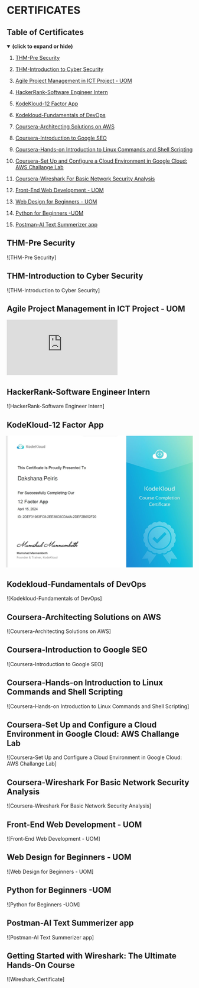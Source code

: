 # CERTIFICATES

## Table of Certificates
<details open>
<summary><b>(click to expand or hide)</b></summary>
  
1. [THM-Pre Security](#thms)
  
1. [THM-Introduction to Cyber Security](#thmcs)

1. [Agile Project Management in ICT Project - UOM](#uom1)

1. [HackerRank-Software Engineer Intern](#hkr1)
   
1. [KodeKloud-12 Factor App](#tf)

1. [Kodekloud-Fundamentals of DevOps](#devops)

1. [Coursera-Architecting Solutions on AWS](#ca1)

1. [Coursera-Introduction to Google SEO](#ca2)

1. [Coursera-Hands-on Introduction to Linux Commands and Shell Scripting](#ca3)

1. [Coursera-Set Up and Configure a Cloud Environment in Google Cloud: AWS Challange Lab](#ca4)

1. [Coursera-Wireshark For Basic Network Security Analysis](#ca5)

1. [Front-End Web Development - UOM](#uom2)

1. [Web Design for Beginners - UOM](#uom3)

1. [Python for Beginners -UOM](#uom4)

1. [Postman-AI Text Summerizer app](#post)


</details>

<a id="thms"></a>
## THM-Pre Security

![THM-Pre Security]

<a id="thmcs"></a>
## THM-Introduction to Cyber Security

![THM-Introduction to Cyber Security]

<a id="uom1"></a>
## Agile Project Management in ICT Project - UOM

![Agile Project Management in ICT Project - UOM](https://github.com/YuklidD/YuklidD/blob/main/Assets/Agile%20Project%20Management%20in%20ICT%20Projects.pdf)

<a id="hkr1"></a>
## HackerRank-Software Engineer Intern

![HackerRank-Software Engineer Intern]

<a id="tf"></a>
## KodeKloud-12 Factor App

![KodeKloud-12 Factor App](https://github.com/YuklidD/YuklidD/blob/main/Assets/KodeKloud-12%20Factor%20App.jpg)

<a id="devops"></a>
## Kodekloud-Fundamentals of DevOps

![Kodekloud-Fundamentals of DevOps]

<a id="ca1"></a>
## Coursera-Architecting Solutions on AWS

![Coursera-Architecting Solutions on AWS]

<a id="ca2"></a>
## Coursera-Introduction to Google SEO

![Coursera-Introduction to Google SEO]

<a id="ca3"></a>
## Coursera-Hands-on Introduction to Linux Commands and Shell Scripting

![Coursera-Hands-on Introduction to Linux Commands and Shell Scripting]

<a id="ca4"></a>
## Coursera-Set Up and Configure a Cloud Environment in Google Cloud: AWS Challange Lab

![Coursera-Set Up and Configure a Cloud Environment in Google Cloud: AWS Challange Lab]

<a id="ca5"></a>
## Coursera-Wireshark For Basic Network Security Analysis

![Coursera-Wireshark For Basic Network Security Analysis]

<a id="uom2"></a>
## Front-End Web Development - UOM

![Front-End Web Development - UOM]

<a id="uom3"></a>
## Web Design for Beginners - UOM

![Web Design for Beginners - UOM]

<a id="uom4"></a>
## Python for Beginners -UOM

![Python for Beginners -UOM]

<a id="post"></a>
## Postman-AI Text Summerizer app

![Postman-AI Text Summerizer app]


<a id="wireshark"></a>
## Getting Started with Wireshark: The Ultimate Hands-On Course

![Wireshark_Certificate]
